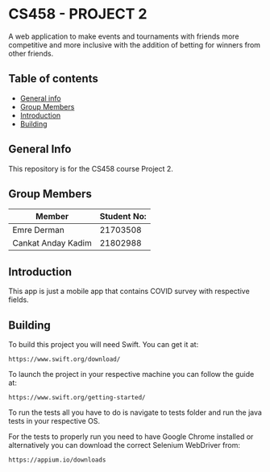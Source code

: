 # CS458 - PROJECT 2
A web application to make events and tournaments with friends more competitive and more inclusive with the addition of betting for winners from other friends.

## Table of contents
* [General info](#general-info)
* [Group Members](#group-members)
* [Introduction](#introduction)
* [Building](#Building)

## General Info
This repository is for the CS458 course Project 2.

## Group Members

| Member | Student No:|
| ----------- | ----------- |
|Emre Derman	| 21703508 |
|Cankat Anday Kadim | 21802988|

## Introduction
This app is just a mobile app that contains COVID survey with respective fields.

## Building

To build this project you will need Swift. You can get it at:

    https://www.swift.org/download/
    
To launch the project in your respective machine you can follow the guide at:

    https://www.swift.org/getting-started/

To run the tests all you have to do is navigate to tests folder and run the java tests in your respective OS.
    
For the tests to properly run you need to have Google Chrome installed or alternatively you can download the correct Selenium WebDriver from:

    https://appium.io/downloads
